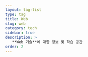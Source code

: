 ```yaml
---
layout: tag-list
type: tag
title: Web
slug: web
category: tech
sidebar: true
description: >
   **Web 기술**에 대한 정보 및 학습 공간
order: 2
---
```

